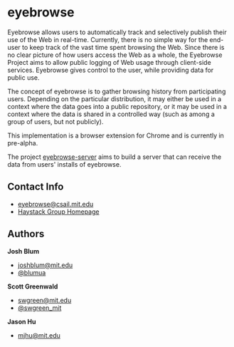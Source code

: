 eyebrowse
===========

Eyebrowse allows users to automatically track and selectively publish their use of the Web in real-time. Currently, there is no simple way for the end-user to keep track of the vast time spent browsing the Web. Since there is no clear picture of how users access the Web as a whole, the Eyebrowse Project aims to allow public logging of Web usage through client-side services. Eyebrowse gives control to the user, while providing data for public use.

The concept of eyebrowse is to gather browsing history from participating users. Depending on the particular distribution, it may either be used in a context where the data goes into a public repository, or it may be used in a context where the data is shared in a controlled way (such as among a group of users, but not publicly). 

This implementation is a browser extension for Chrome and is currently in pre-alpha.

The project [eyebrowse-server](https://github.com/haystack/eyebrowse-server) aims to build a server that can receive the data from users' installs of eyebrowse.

## Contact Info

+ [eyebrowse@csail.mit.edu](mailto:eyebrowse@csail.mit.edu)
+ [Haystack Group Homepage](http://haystack.csail.mit.edu/)


## Authors

**Josh Blum**
+ [joshblum@mit.edu](mailto:joshblum@mit.edu)
+ [@blumua](https://twitter.com/blumua)

**Scott Greenwald**
+ [swgreen@mit.edu](mailto:swgreen@mit.edu)
+ [@swgreen_mit](https://twitter.com/swgreen_mit)

**Jason Hu**

+ [mjhu@mit.edu](mailto:mjhu@mit.edu)
